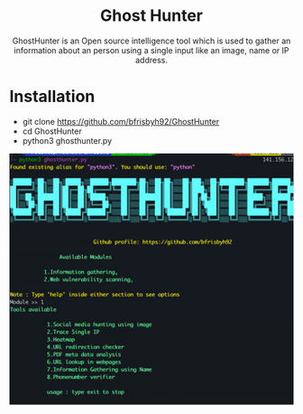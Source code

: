 <h1 align="center">Ghost Hunter</h1>

<p align="center">
GhostHunter is an Open source intelligence tool which is used to gather an information about an person using a single input like an image, name or IP address.
</p>

# Installation

- git clone https://github.com/bfrisbyh92/GhostHunter
- cd GhostHunter
- python3 ghosthunter.py

![image](./public/ghosthunter.png)
